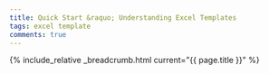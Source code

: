 ```yaml
---
title: Quick Start &raquo; Understanding Excel Templates
tags: excel template
comments: true
---
```

{% include_relative _breadcrumb.html current="{{ page.title }}" %}
